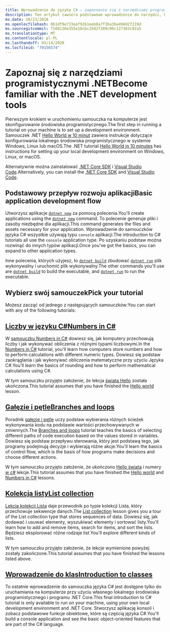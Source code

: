 ```yaml
---
title: Wprowadzenie do języka C# — zapoznanie się z narzędziami programistycznymi
description: Ten artykuł zawiera podstawowe wprowadzenie do narzędzi, które będą używane do tworzenia aplikacji C# i .NET na komputerze.
ms.date: 10/23/2018
ms.openlocfilehash: 0b1df9e733eef92b1eeb0a7f3ba3ba49602f219d
ms.sourcegitcommit: 7588136e355e10cbc2582f389c90c127363c02a5
ms.translationtype: MT
ms.contentlocale: pl-PL
ms.lasthandoff: 03/14/2020
ms.locfileid: "79156574"
---
```

# <a name="become-familiar-with-the-net-development-tools"></a><span data-ttu-id="f9b7a-103">Zapoznaj się z narzędziami programistycznymi .NET</span><span class="sxs-lookup"><span data-stu-id="f9b7a-103">Become familiar with the .NET development tools</span></span>

<span data-ttu-id="f9b7a-104">Pierwszym krokiem w uruchomieniu samouczka na komputerze jest skonfigurowanie środowiska programistycznego.</span><span class="sxs-lookup"><span data-stu-id="f9b7a-104">The first step in running a tutorial on your machine is to set up a development environment.</span></span>
<span data-ttu-id="f9b7a-105">Samouczek .NET [Hello World w 10 minut](https://dotnet.microsoft.com/learn/dotnet/hello-world-tutorial/intro) zawiera instrukcje dotyczące konfigurowania lokalnego środowiska programistycznego w systemie Windows, Linux lub macOS.</span><span class="sxs-lookup"><span data-stu-id="f9b7a-105">The .NET tutorial [Hello World in 10 minutes](https://dotnet.microsoft.com/learn/dotnet/hello-world-tutorial/intro) has instructions for setting up your local development environment on Windows, Linux, or macOS.</span></span>

<span data-ttu-id="f9b7a-106">Alternatywnie można zainstalować [.NET Core SDK](https://dotnet.microsoft.com/download) i [Visual Studio Code](https://code.visualstudio.com/).</span><span class="sxs-lookup"><span data-stu-id="f9b7a-106">Alternatively, you can install the [.NET Core SDK](https://dotnet.microsoft.com/download) and [Visual Studio Code](https://code.visualstudio.com/).</span></span>

## <a name="basic-application-development-flow"></a><span data-ttu-id="f9b7a-107">Podstawowy przepływ rozwoju aplikacji</span><span class="sxs-lookup"><span data-stu-id="f9b7a-107">Basic application development flow</span></span>

<span data-ttu-id="f9b7a-108">Utworzysz aplikacje [`dotnet new`](../../../core/tools/dotnet-new.md) za pomocą polecenia.</span><span class="sxs-lookup"><span data-stu-id="f9b7a-108">You'll create applications using the [`dotnet new`](../../../core/tools/dotnet-new.md) command.</span></span> <span data-ttu-id="f9b7a-109">To polecenie generuje pliki i zasoby niezbędne dla aplikacji.</span><span class="sxs-lookup"><span data-stu-id="f9b7a-109">This command generates the files and assets necessary for your application.</span></span> <span data-ttu-id="f9b7a-110">Wprowadzenie do samouczków języka C# wszystkie używają typu `console` aplikacji.</span><span class="sxs-lookup"><span data-stu-id="f9b7a-110">The introduction to C# tutorials all use the `console` application type.</span></span> <span data-ttu-id="f9b7a-111">Po uzyskaniu podstaw można rozwinąć do innych typów aplikacji.</span><span class="sxs-lookup"><span data-stu-id="f9b7a-111">Once you've got the basics, you can expand to other application types.</span></span>

<span data-ttu-id="f9b7a-112">Inne polecenia, których użyjesz, to [`dotnet build`](../../../core/tools/dotnet-build.md) zbudować [`dotnet run`](../../../core/tools/dotnet-run.md) plik wykonywalny i uruchomić plik wykonywalny.</span><span class="sxs-lookup"><span data-stu-id="f9b7a-112">The other commands you'll use are [`dotnet build`](../../../core/tools/dotnet-build.md) to build the executable, and [`dotnet run`](../../../core/tools/dotnet-run.md) to run the executable.</span></span>

## <a name="pick-your-tutorial"></a><span data-ttu-id="f9b7a-113">Wybierz swój samouczek</span><span class="sxs-lookup"><span data-stu-id="f9b7a-113">Pick your tutorial</span></span>

<span data-ttu-id="f9b7a-114">Możesz zacząć od jednego z następujących samouczków:</span><span class="sxs-lookup"><span data-stu-id="f9b7a-114">You can start with any of the following tutorials:</span></span>

## <a name="numbers-in-c"></a>[<span data-ttu-id="f9b7a-115">Liczby w języku C#</span><span class="sxs-lookup"><span data-stu-id="f9b7a-115">Numbers in C#</span></span>](numbers-in-csharp-local.md)

<span data-ttu-id="f9b7a-116">W [samouczku Numbers in C#](numbers-in-csharp-local.md) dowiesz się, jak komputery przechowują liczby i jak wykonywać obliczenia z różnymi typami liczbowymi.</span><span class="sxs-lookup"><span data-stu-id="f9b7a-116">In the [Numbers in C#](numbers-in-csharp-local.md) tutorial, you'll learn how computers store numbers and how to perform calculations with different numeric types.</span></span> <span data-ttu-id="f9b7a-117">Dowiesz się podstaw zaokrąglania i jak wykonywać obliczenia matematyczne przy użyciu Języka C#.</span><span class="sxs-lookup"><span data-stu-id="f9b7a-117">You'll learn the basics of rounding and how to perform mathematical calculations using C#.</span></span>

<span data-ttu-id="f9b7a-118">W tym samouczku przyjęto założenie, że lekcja [świata Hello](hello-world.yml) została ukończona.</span><span class="sxs-lookup"><span data-stu-id="f9b7a-118">This tutorial assumes that you have finished the [Hello world](hello-world.yml) lesson.</span></span>

## <a name="branches-and-loops"></a>[<span data-ttu-id="f9b7a-119">Gałęzie i pętle</span><span class="sxs-lookup"><span data-stu-id="f9b7a-119">Branches and loops</span></span>](branches-and-loops-local.md)

<span data-ttu-id="f9b7a-120">Poradnik [gałęzie i pętle](branches-and-loops-local.md) uczy podstaw wybierania różnych ścieżek wykonywania kodu na podstawie wartości przechowywanych w zmiennych.</span><span class="sxs-lookup"><span data-stu-id="f9b7a-120">The [Branches and loops](branches-and-loops-local.md) tutorial teaches the basics of selecting different paths of code execution based on the values stored in variables.</span></span> <span data-ttu-id="f9b7a-121">Dowiesz się podstaw przepływu sterowania, który jest podstawą tego, jak programy podejmują decyzje i wybierają różne akcje.</span><span class="sxs-lookup"><span data-stu-id="f9b7a-121">You'll learn the basics of control flow, which is the basis of how programs make decisions and choose different actions.</span></span>

<span data-ttu-id="f9b7a-122">W tym samouczku przyjęto założenie, że ukończono [Hello świata](hello-world.yml) i numery [w c#](numbers-in-csharp-local.md) lekcje.</span><span class="sxs-lookup"><span data-stu-id="f9b7a-122">This tutorial assumes that you have finished the [Hello world](hello-world.yml) and [Numbers in C#](numbers-in-csharp-local.md) lessons.</span></span>

## <a name="list-collection"></a>[<span data-ttu-id="f9b7a-123">Kolekcja listy</span><span class="sxs-lookup"><span data-stu-id="f9b7a-123">List collection</span></span>](arrays-and-collections.md)

<span data-ttu-id="f9b7a-124">[Lekcja kolekcji Lista](arrays-and-collections.md) daje przewodnik po typie kolekcji Lista, który przechowuje sekwencje danych.</span><span class="sxs-lookup"><span data-stu-id="f9b7a-124">The [List collection](arrays-and-collections.md) lesson gives you a tour of the List collection type that stores sequences of data.</span></span> <span data-ttu-id="f9b7a-125">Dowiesz się, jak dodawać i usuwać elementy, wyszukiwać elementy i sortować listy.</span><span class="sxs-lookup"><span data-stu-id="f9b7a-125">You'll learn how to add and remove items, search for items, and sort the lists.</span></span> <span data-ttu-id="f9b7a-126">Będziesz eksplorować różne rodzaje list.</span><span class="sxs-lookup"><span data-stu-id="f9b7a-126">You'll explore different kinds of lists.</span></span>

<span data-ttu-id="f9b7a-127">W tym samouczku przyjęto założenie, że lekcje wymienione powyżej zostały zakończone.</span><span class="sxs-lookup"><span data-stu-id="f9b7a-127">This tutorial assumes that you have finished the lessons listed above.</span></span>

## <a name="introduction-to-classes"></a>[<span data-ttu-id="f9b7a-128">Wprowadzenie do klas</span><span class="sxs-lookup"><span data-stu-id="f9b7a-128">Introduction to classes</span></span>](introduction-to-classes.md)

<span data-ttu-id="f9b7a-129">To ostatnie wprowadzenie do samouczka języka C# jest dostępne tylko do uruchamiania na komputerze przy użyciu własnego lokalnego środowiska programistycznego i programu .NET Core.</span><span class="sxs-lookup"><span data-stu-id="f9b7a-129">This final introduction to C# tutorial is only available to run on your machine, using your own local development environment and .NET Core.</span></span>
<span data-ttu-id="f9b7a-130">Stworzysz aplikację konsoli i zobacz podstawowe funkcje obiektowe, które są częścią języka C#.</span><span class="sxs-lookup"><span data-stu-id="f9b7a-130">You'll build a console application and see the basic object-oriented features that are part of the C# language.</span></span>
